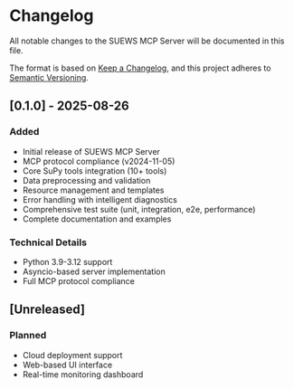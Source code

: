 # Changelog

All notable changes to the SUEWS MCP Server will be documented in this file.

The format is based on [Keep a Changelog](https://keepachangelog.com/en/1.0.0/),
and this project adheres to [Semantic Versioning](https://semver.org/spec/v2.0.0.html).

## [0.1.0] - 2025-08-26

### Added
- Initial release of SUEWS MCP Server
- MCP protocol compliance (v2024-11-05)
- Core SuPy tools integration (10+ tools)
- Data preprocessing and validation
- Resource management and templates
- Error handling with intelligent diagnostics
- Comprehensive test suite (unit, integration, e2e, performance)
- Complete documentation and examples

### Technical Details
- Python 3.9-3.12 support
- Asyncio-based server implementation
- Full MCP protocol compliance

## [Unreleased]

### Planned
- Cloud deployment support
- Web-based UI interface
- Real-time monitoring dashboard
